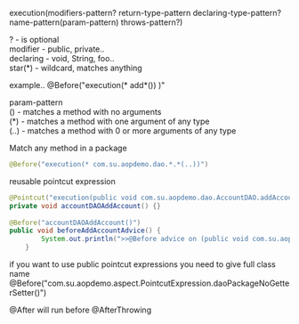 execution(modifiers-pattern? return-type-pattern declaring-type-pattern? name-pattern(param-pattern) throws-pattern?)  

? - is optional  
modifier - public, private..  
declaring - void, String, foo..  
star(*) - wildcard, matches anything   

example.. @Before("execution(* add*()) )"

param-pattern  
() - matches a method with no arguments  
(*) - matches a method with one argument of any type  
(..) - matches a method with 0 or more arguments of any type  

Match any method in a package  
```java
@Before("execution(* com.su.aopdemo.dao.*.*(..))")
```

reusable pointcut expression  
```java  
@Pointcut("execution(public void com.su.aopdemo.dao.AccountDAO.addAccount())")  
private void accountDAOAddAccount() {}
 
@Before("accountDAOAddAccount()")  
public void beforeAddAccountAdvice() {  
        System.out.println(">>@Before advice on (public void com.su.aopdemo.dao.AccountDAO.addAccount())");
    }
```

if you want to use public pointcut expressions you need to give full class name
@Before("com.su.aopdemo.aspect.PointcutExpression.daoPackageNoGetterSetter()")


@After will run before @AfterThrowing
